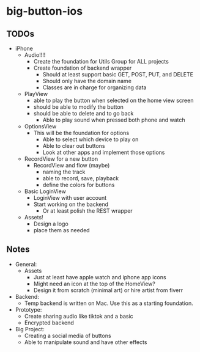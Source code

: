 # big-button-ios

## TODOs
- iPhone
    - Audio!!!! 
        - Create the foundation for Utils Group for ALL projects
        - Create foundation of backend wrapper
            - Should at least support basic GET, POST, PUT, and DELETE
            - Should only have the domain name
            - Classes are in charge for organizing data
    - PlayView 
        - able to play the button when selected on the home view screen
        - should be able to modify the button
        - should be able to delete and to go back
            - Able to play sound when pressed both phone and watch
    - OptionsView
        - This will be the foundation for options
            - Able to select which device to play on
            - Able to clear out buttons
            - Look at other apps and implement those options
    - RecordView for a new button 
        - RecordView and flow (maybe)
            - naming the track
            - able to record, save, playback
            - define the colors for buttons
    - Basic LoginView
        - LoginView with user account
        - Start working on the backend
            - Or at least polish the REST wrapper
    - Assets!
        - Design a logo
        - place them as needed

## Notes
- General:
    - Assets
        - Just at least have apple watch and iphone app icons
        - Might need an icon at the top of the HomeView?
        - Design it from scratch (minimal art) or hire artist from fiverr
- Backend:
    - Temp backend is written on Mac. Use this as a starting foundation.
- Prototype: 
    - Create sharing audio like tiktok and a basic 
    - Encrypted backend
- Big Project: 
    - Creating a social media of buttons
    - Able to manipulate sound and have other effects
